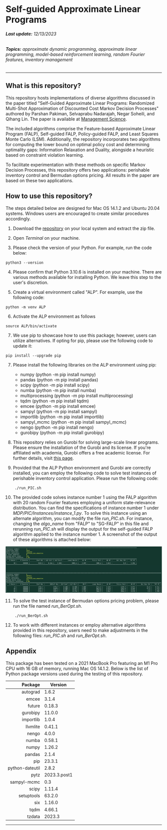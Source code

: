 # Self-guided Approximate Linear Programs
###### **Last update:** 12/13/2023
###### **Topics:** approximate dynamic programming, approximate linear programming, model-based reinforcement learning, random Fourier features, inventory management
---

## What is this repository?

This repository hosts implementations of diverse algorithms discussed in the paper titled "Self-Guided Approximate Linear Programs: Randomized Multi-Shot Approximation of Discounted Cost Markov Decision Processes" authored by Parshan Pakiman, Selvaprabu Nadarajah, Negar Soheili, and Qihang Lin. The paper is available at [Management Science](https://ssrn.com/abstract=3512665).

The included algorithms comprise the Feature-based Approximate Linear Program (FALP), Self-guided FALP, Policy-guided FALP, and Least Squares Monte Carlo (LSM). Additionally, the repository incorporates two algorithms for computing the lower bound on optimal policy cost and determining optimality gaps: Information Relaxation and Duality, alongside a heuristic based on constraint violation learning.

To facilitate experimentation with these methods on specific Markov Decision Processes, this repository offers two applications: perishable inventory control and Bermudan options pricing. All results in the paper are based on these two applications.


## How to use this repository?
The steps detailed below are designed for Mac OS 14.1.2 and Ubuntu 20.04 systems. Windows users are encouraged to create similar procedures accordingly.

1. Download the [repository](https://github.com/Multi-Shot-Approximation-of-MDPs/Self-Guided-ALPs-Discounted-Cost) on your local system and extract the zip file.

2. Open *Terminal* on your machine.

3. Please check the version of your Python. For example, run the code below:
```
python3 --version
```

4. Please confirm that Python 3.10.6 is installed on your machine. There are various methods available for installing Python. We leave this step to the user's discretion.

5. Create a virtual environment called "ALP". For example, use the following code:
```
python -m venv ALP   
```

6. Activate the ALP environment as follows
```
source ALP/bin/activate
``` 

7. We use pip to showcase how to use this package; however, users can utilize alternatives. If opting for pip, please use the following code to update it: 
```
pip install --upgrade pip
```

7. Please install the following libraries on the ALP environment using pip:
    - numpy (python -m pip install numpy)
    - pandas (python -m pip install pandas)
    - scipy (python -m pip install scipy)
    - numba (python -m pip install numba)
    - multiprocessing (python -m pip install multiprocessing)
    - tqdm (python -m pip install tqdm)
    - emcee (python -m pip install emcee) 
    - sampyl (python -m pip install sampyl)
    - importlib (python -m pip install importlib)
    - sampyl_mcmc (python -m pip install sampyl_mcmc)
    - nengo (python -m pip install nengo) 
    - gurobipy (python -m pip install gurobipy)


8. This repository relies on Gurobi for solving large-scale linear programs. Please ensure the installation of the Gurobi and its license. If you're affiliated with academia, Gurobi offers a free academic license. For further details, visit [this page](https://www.gurobi.com/academia/academic-program-and-licenses/).


9. Provided that the ALP Python environment and Gurobi are correctly installed, you can employ the following code to solve test instances of perishable inventory control application. Please run the following code:
```
    ./run_PIC.sh
```

10. The provided code solves instance number 1 using the FALP algorithm with 20 random Fourier features employing a uniform state-relevance distribution. You can find the specifications of instance number 1 under *MDP/PIC/Instances/instance_1.py*. To solve this instance using an alternate algorithm, you can modify the file *run_PIC.sh*. For instance, changing the *algo_name* from "FALP" to "SG-FALP" in this file and rerunning *run_PIC.sh* will display the output for the self-guided FALP algorithm applied to the instance number 1. A screenshot of the output of these algorithms is attached below:

<img src="output.png">

11. To solve the test instance of Bermudan options pricing problem, please run the file named *run_BerOpt.sh*. 
```
    ./run_BerOpt.sh
```


12. To work with different instances or employ alternative algorithms provided in this repository, users need to make adjustments in the following files: *run_PIC.sh* and *run_BerOpt.sh*. 



## Appendix

This package has been tested on a 2021 MacBook Pro featuring an M1 Pro CPU with 16 GB of memory, running Mac OS 14.1.2. Below is the list of Python package versions used during the testing of this repository.

|  Package         | Version      |
|-----------------:|--------------|
| autograd         | 1.6.2        |
| emcee            | 3.1.4        |
| future           | 0.18.3       |
| gurobipy         | 11.0.0       |
| importlib        | 1.0.4        |
| llvmlite         | 0.41.1       |
| nengo            | 4.0.0        |
| numba            | 0.58.1       |
|  numpy           | 1.26.2       |
| pandas           | 2.1.4        |
| pip              | 23.3.1       |
| python-dateutil  | 2.8.2        |
|  pytz            | 2023.3.post1 |
|  sampyl-mcmc     | 0.3          |
| scipy            | 1.11.4       |
| setuptools       | 63.2.0       |
| six              | 1.16.0       |
|  tqdm            | 4.66.1       |
| tzdata           | 2023.3       |

---
